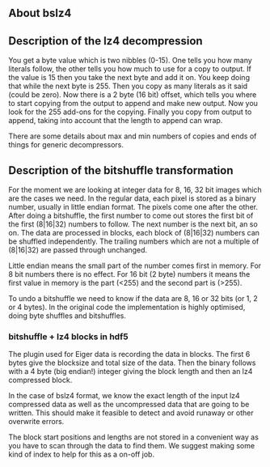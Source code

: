 
## About bslz4

## Description of the lz4 decompression

You get a byte value which is two nibbles (0-15). One tells you how many literals follow, the other tells you how much to use for a copy to output. If the value is 15 then you take the next byte and add it on. You keep doing that while the next byte is 255. Then you copy as many literals as it said (could be zero). Now there is a 2 byte (16 bit) offset, which tells you where to start copying from the output to append and make new output. Now you look for the 255 add-ons for the copying. Finally you copy from output to append, taking into account that the length to append can wrap. 

There are some details about max and min numbers of copies and ends of things for generic decompressors.

## Description of the bitshuffle transformation

For the moment we are looking at integer data for 8, 16, 32 bit images which are the cases we need. In the regular data, each pixel is stored as a binary number, usually in little endian format. The pixels come one after the other. After doing a bitshuffle, the first number to come out stores the first bit of the first (8|16|32) numbers to follow. The next number is the next bit, an so on. The data are processed in blocks, each block of (8|16|32) numbers can be shuffled independently. The trailing numbers which are not a multiple of (8|16|32) are passed through unchanged.

Little endian means the small part of the number comes first in memory. For 8 bit numbers there is no effect. For 16 bit (2 byte) numbers it means the first value in memory is the part (<255) and the second part is (>255).

To undo a bitshuffle we need to know if the data are 8, 16 or 32 bits (or 1, 2 or 4 bytes). 
In the original code the implementation is highly optimised, doing byte shuffles and bitshuffles.


### bitshuffle + lz4 blocks in hdf5

The plugin used for Eiger data is recording the data in blocks. The first 6 bytes give the blocksize and total size of the data. Then the binary follows with a 4 byte (big endian!) integer giving the block length and then an lz4 compressed block. 

In the case of bslz4 format, we know the exact length of the input lz4 compressed data as well as the uncompressed data that are going to be written. This should make it feasible to detect and avoid runaway or other overwrite errors.

The block start positions and lengths are not stored in a convenient way as you have to scan through the data to find them. We suggest making some kind of index to help for this as a on-off job.
